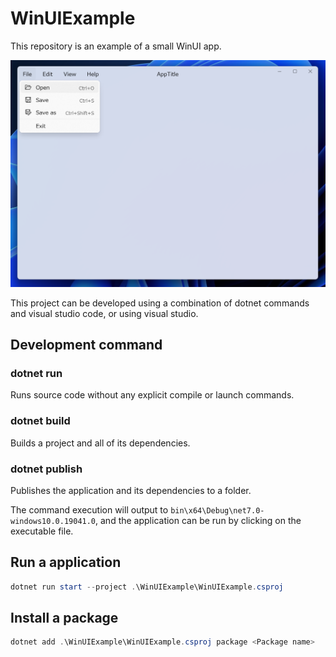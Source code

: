 # WinUIExample
This repository is an example of a small WinUI app.

![WinUI3 Screenshot](docs/screenshot.png)

This project can be developed using a combination of dotnet commands and visual studio code, or using visual studio.

## Development command

### dotnet run

Runs source code without any explicit compile or launch commands.

### dotnet build

Builds a project and all of its dependencies.

### dotnet publish

Publishes the application and its dependencies to a folder.

The command execution will output to `bin\x64\Debug\net7.0-windows10.0.19041.0`, and the application can be run by clicking on the executable file.

## Run a application
```ps1
dotnet run start --project .\WinUIExample\WinUIExample.csproj
```

## Install a package
```ps1
dotnet add .\WinUIExample\WinUIExample.csproj package <Package name>
```